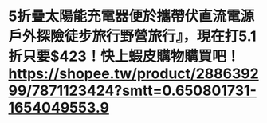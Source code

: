 # 5折疊太陽能充電器便於攜帶伏直流電源戶外探險徒步旅行野營旅行』，現在打5.1折只要$423！快上蝦皮購物購買吧！https://shopee.tw/product/288639299/7871123424?smtt=0.650801731-1654049553.9